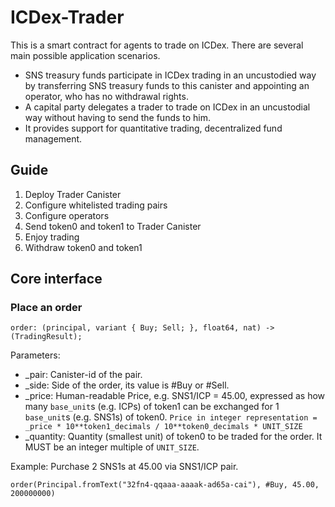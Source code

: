 # ICDex-Trader

This is a smart contract for agents to trade on ICDex. There are several main possible application scenarios.
- SNS treasury funds participate in ICDex trading in an uncustodied way by transferring SNS treasury funds to this canister and appointing an operator, who has no withdrawal rights.
- A capital party delegates a trader to trade on ICDex in an uncustodial way without having to send the funds to him.
- It provides support for quantitative trading, decentralized fund management.

## Guide

1. Deploy Trader Canister
2. Configure whitelisted trading pairs
3. Configure operators
4. Send token0 and token1 to Trader Canister
5. Enjoy trading
6. Withdraw token0 and token1

## Core interface

### Place an order
```
order: (principal, variant { Buy; Sell; }, float64, nat) -> (TradingResult);
```
Parameters:
- _pair:       Canister-id of the pair.
- _side:       Side of the order, its value is #Buy or #Sell.
- _price:      Human-readable Price, e.g. SNS1/ICP = 45.00, expressed as how many `base_unit`s (e.g. ICPs) of token1 can be exchanged for 1 `base_unit`s (e.g. SNS1s) of token0. `Price in integer representation = _price * 10**token1_decimals / 10**token0_decimals * UNIT_SIZE`
- _quantity:   Quantity (smallest unit) of token0 to be traded for the order. It MUST be an integer multiple of `UNIT_SIZE`.

Example: Purchase 2 SNS1s at 45.00 via SNS1/ICP pair.
```
order(Principal.fromText("32fn4-qqaaa-aaaak-ad65a-cai"), #Buy, 45.00, 200000000)
```